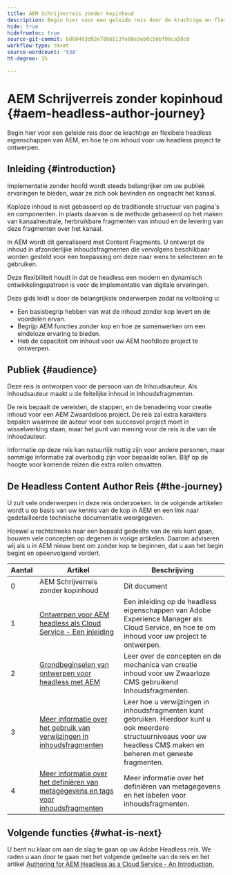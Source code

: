 ```yaml
---
title: AEM Schrijverreis zonder kopinhoud
description: Begin hier voor een geleide reis door de krachtige en flexibele headless eigenschappen van AEM, hun mogelijkheden, en hoe te om inhoud voor uw project te ontwerpen.
hide: true
hidefromtoc: true
source-git-commit: b860493d92e7886513fe08e3eb6c56bf88ca58c0
workflow-type: tm+mt
source-wordcount: '538'
ht-degree: 1%

---
```



# AEM Schrijverreis zonder kopinhoud {#aem-headless-author-journey}

Begin hier voor een geleide reis door de krachtige en flexibele headless eigenschappen van AEM, en hoe te om inhoud voor uw headless project te ontwerpen.

## Inleiding {#introduction}

Implementatie zonder hoofd wordt steeds belangrijker om uw publiek ervaringen te bieden, waar ze zich ook bevinden en ongeacht het kanaal.

Koploze inhoud is niet gebaseerd op de traditionele structuur van pagina&#39;s en componenten. In plaats daarvan is de methode gebaseerd op het maken van kanaalneutrale, herbruikbare fragmenten van inhoud en de levering van deze fragmenten over het kanaal.

In AEM wordt dit gerealiseerd met Content Fragments. U ontwerpt de inhoud in afzonderlijke inhoudsfragmenten die vervolgens beschikbaar worden gesteld voor een toepassing om deze naar wens te selecteren en te gebruiken.

Deze flexibiliteit houdt in dat de headless een modern en dynamisch ontwikkelingspatroon is voor de implementatie van digitale ervaringen.

Deze gids leidt u door de belangrijkste onderwerpen zodat na voltooiing u:

* Een basisbegrip hebben van wat de inhoud zonder kop levert en de voordelen ervan.
* Begrijp AEM functies zonder kop en hoe ze samenwerken om een eindeloze ervaring te bieden.
* Heb de capaciteit om inhoud voor uw AEM hoofdloze project te ontwerpen.

## Publiek {#audience}

Deze reis is ontworpen voor de persoon van de Inhoudsauteur. Als Inhoudsauteur maakt u de feitelijke inhoud in Inhoudsfragmenten.

De reis bepaalt de vereisten, de stappen, en de benadering voor creatie inhoud voor een AEM Zwaardeloos project. De reis zal extra karakters bepalen waarmee de auteur voor een succesvol project moet in wisselwerking staan, maar het punt van mening voor de reis is die van de inhoudauteur.

Informatie op deze reis kan natuurlijk nuttig zijn voor andere personen, maar sommige informatie zal overbodig zijn voor bepaalde rollen. Blijf op de hoogte voor komende reizen die extra rollen omvatten.

## De Headless Content Author Reis {#the-journey}

U zult vele onderwerpen in deze reis onderzoeken. In de volgende artikelen wordt u op basis van uw kennis van de kop in AEM en een link naar gedetailleerde technische documentatie weergegeven.

Hoewel u rechtstreeks naar een bepaald gedeelte van de reis kunt gaan, bouwen vele concepten op degenen in vorige artikelen. Daarom adviseren wij als u in AEM nieuw bent om zonder kop te beginnen, dat u aan het begin begint en opeenvolgend vordert.

| Aantal | Artikel | Beschrijving |
|---|---|---|
| 0 | AEM Schrijverreis zonder kopinhoud | Dit document |
| 1 | [Ontwerpen voor AEM headless als Cloud Service - Een inleiding](introduction.md) | Een inleiding op de headless eigenschappen van Adobe Experience Manager als Cloud Service, en hoe te om inhoud voor uw project te ontwerpen. |
| 2 | [Grondbeginselen van ontwerpen voor headless met AEM](basics.md) | Leer over de concepten en de mechanica van creatie inhoud voor uw Zwaarloze CMS gebruikend Inhoudsfragmenten. |
| 3 | [Meer informatie over het gebruik van verwijzingen in inhoudsfragmenten](references.md) | Leer hoe u verwijzingen in inhoudsfragmenten kunt gebruiken. Hierdoor kunt u ook meerdere structuurniveaus voor uw headless CMS maken en beheren met geneste fragmenten. |
| 4 | [Meer informatie over het definiëren van metagegevens en tags voor inhoudsfragmenten](metadata-tagging.md) | Meer informatie over het definiëren van metagegevens en het labelen voor inhoudsfragmenten. |

## Volgende functies {#what-is-next}

U bent nu klaar om aan de slag te gaan op uw Adobe Headless reis. We raden u aan door te gaan met het volgende gedeelte van de reis en het artikel [Authoring for AEM Headless as a Cloud Service - An Introduction.](introduction.md)

<!--
### Choose Your Own Adventure {#choose-your-path}

However, Adobe wants you to succeed as you get started with your AEM Headless project, regardless of your learning style. So please consider these two options.

* If you prefer to continue to **learn about headless concepts and AEM's headless technologies**, you should continue your AEM headless journey as recommended by next reviewing the document [How to Model Your Content as AEM Content Models](model-your-content.md) where you learn how to model your content structure in AEM.
* If you prefer to **learn by doing**, you can jump to the [Getting Started with AEM Headless hands-on tutorial](https://experienceleague.adobe.com/docs/experience-manager-learn/getting-started-with-aem-headless/graphql/multi-step/overview.html) where you will jump directly into AEM Headless development by implementing a simple project to expose AEM headless content.
-->
